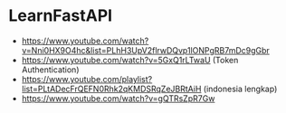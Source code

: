 # LearnFastAPI
- https://www.youtube.com/watch?v=Nni0HX9O4hc&list=PLhH3UpV2flrwDQvp1lONPgRB7mDc9gGbr
- https://www.youtube.com/watch?v=5GxQ1rLTwaU (Token Authentication)
- https://www.youtube.com/playlist?list=PLtADecFrQEFN0Rhk2qKMDSRqZeJBRtAiH (indonesia lengkap)
- https://www.youtube.com/watch?v=gQTRsZpR7Gw

